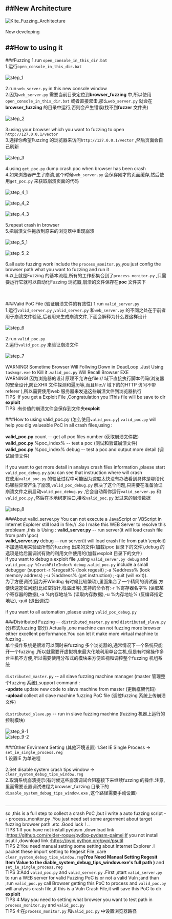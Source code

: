 
##New Architecture
---
![Kite_Fuzzing_Architecture](https://raw.githubusercontent.com/lcatro/browser_fuzzing/master/pic/Kite_Fuzzing_Architecture.png)<br/><br/>
Now developing


##How to using it
---
###Fuzzing
1.run `open_console_in_this_dir.bat`<br/>
1.运行`open_console_in_this_dir.bat`<br/><br/>
![step_1](https://raw.githubusercontent.com/lcatro/browser_fuzzing/master/pic/step_1.jpg)<br/><br/>
2.run `web_server.py` in this new console window<br/>
2.因为`web_server.py` 需要当前目录定位到**browser_fuzzing** 中,所以使用`open_console_in_this_dir.bat` 或者直接双击,那么`web_server.py` 就会在**browser_fuzzing** 的目录中运行,否则会产生错误(找不到**fuzzer** 文件夹)<br/><br/>
![step_2](https://raw.githubusercontent.com/lcatro/browser_fuzzing/master/pic/step_2.jpg)<br/><br/>
3.using your browser which you want to fuzzing to open `http://127.0.0.1/vector`<br/>
3.选择你希望Fuzzing 的浏览器来访问`http://127.0.0.1/vector` ,然后页面会自己刷新<br/><br/>
![step_3](https://raw.githubusercontent.com/lcatro/browser_fuzzing/master/pic/step_3.jpg)<br/><br/>
4.using `get_poc.py` dump crash poc when browser has been crash<br/>
4.如果浏览器产生了崩溃,这个时候`web_server.py` 会保存刚才的页面缓存,然后使用`get_poc.py` 来获取崩溃页面的代码<br/><br/>
![step_4_1](https://raw.githubusercontent.com/lcatro/browser_fuzzing/master/pic/step_4_1.jpg)<br/><br/>
![step_4_2](https://raw.githubusercontent.com/lcatro/browser_fuzzing/master/pic/step_4_2.jpg)<br/><br/>
![step_4_3](https://raw.githubusercontent.com/lcatro/browser_fuzzing/master/pic/step_4_3.jpg)<br/><br/>
5.repeat crash in browser<br/>
5.把崩溃文件拖放到原来的浏览器中重现崩溃<br/><br/>
![step_5_1](https://raw.githubusercontent.com/lcatro/browser_fuzzing/master/pic/step_5_1.jpg)<br/><br/>
![step_5_2](https://raw.githubusercontent.com/lcatro/browser_fuzzing/master/pic/step_5_2.jpg)<br/><br/>
6.all auto fuzzing work include the `process_monitor.py`,you just config the browser path what you want to fuzzing and run it<br/>
6.以上就是Fuzzing 的基本流程,所有的工作都集合到了`process_monitor.py` ,只需要运行它就可以自动化Fuzzing 浏览器,崩溃的文件保存在**poc** 文件夹下<br/><br/>
<br/>

###Valid PoC File  (验证崩溃文件的有效性)
1.run `valid_server.py`<br/>
1.运行`valid_server.py` ,`valid_server.py` 和`web_server.py` 的不同之处在于前者用于崩溃文件验证,后者用来生成崩溃文件,下面会解释为什么要这样设计<br/><br/>
![step_6](https://raw.githubusercontent.com/lcatro/browser_fuzzing/master/pic/step_6.png)<br/><br/>
2.run `valid_poc.py`<br/>
2.运行`valid_poc.py` 来验证崩溃文件<br/><br/>
![step_7](https://raw.githubusercontent.com/lcatro/browser_fuzzing/master/pic/step_7.png)<br/><br/>
WARNING! Sometime Browser Will Follwing Down in DeadLoop .Just Using `taskmgr.exe` to Kill it .`valid_poc.py` Will Recall Browser EXE<br/>
WARNING! 因为浏览器的设计原理不允许在file:// 域下直接执行脚本代码(浏览器的安全设计,防止XHR 文件探测和遍历等,而且file:// 域下的的HTTP 访问不带referer ),所以需要使用web 服务器来发送这些崩溃文件到浏览器执行<br/>
TIPS :If you get a Exploit File ,Congratulation you !This file will be save to dir **exploit**<br/>
TIPS :有价值的崩溃文件会保存到文件夹**exploit**<br/>

###How to using valid_poc.py  (怎么使用`valid_poc.py`)
`valid_poc.py` will help you dig valueable PoC in all crash files,using :<br/><br/>
**valid_poc.py** count  --  get all poc files number (获取崩溃文件数)<br/>
**valid_poc.py** %poc_index%  --  test a poc (测试和验证崩溃文件)<br/>
**valid_poc.py** %poc_index% debug  --  test a poc and output more detail (调试崩溃文件)<br/><br/>
if you want to get more detail in analays crash files information ,plaese start `valid_poc_debug.py`.you can see that instruction where will crash<br/>
在使用`valid_poc.py` 的验证过程中可能因为速度太快没有办法看到具体是哪段代码哪些异常产生了崩溃,`valid_poc_debug.py` 解决了这个问题,只需要在准备验证崩溃文件之前启动`valid_poc_debug.py` ,它会自动帮你运行`valid_server.py` 和`valid_poc.py` ,然后在本地绑定端口,接收`valid_poc.py` 发过来的崩溃数据<br/><br/>
![step_8](https://raw.githubusercontent.com/lcatro/browser_fuzzing/master/pic/add_show_debug_detail.png)

###About valid_server.py
You can not execute a JavaScript or VBScript in Internet Explorer still load in file:// .So I make this WEB Server to resolve this probleam ,this is Using :
**valid_server.py**  --  run server(it will load crash file from path \poc)<br/>
**valid_server.py** debug  --  run server(it will load crash file from path \exploit)<br/>
不加选项用来验证所有的fuzzing 出来的文件(加载\poc 目录下的文件),debug 的选项是给后面调试有效的利用文件使用的(加载\exploit 目录下的文件)<br/>
if you want to debug a exploit file ,using `valid_server.py debug` and `valid_poc.py %CrashFileIndex% debug` .`valid_poc.py` include a small debugger (support:-r %regesit% (look regesit) ;-a %address% (look memory address) ;-u %address% (get instruction) ;-quit (will exit)).<br/>
为了方便调试(因为开Windbg 有时候比较繁琐),里面集合了一个精简的调试器,方便快速定位问题(比如空指针,栈溢出等),支持的命令有:-r %寄存器名字% (读取某个寄存器的数据),-a %内存地址% (读取内存数据),-u %内存地址% (反编译指定地址),-quit (退出调试)<br/><br/>
if you want to all automation ,plaese using `valid_poc_debug.py`

###Distributed Fuzzing  --  `distributed_master.py` and `distributed_slave.py` (分布式fuzzing 部分)
Actually ,one machine can not fuzzing more browser either excellent performance.You can let it make more virtual machine to fuzzing .<br/>
单个操作系统是很难可以同时来fuzzing 多个浏览器的,通常情况下一个系统只能开一个fuzzing ,所以就需要开虚拟机来最大化地利用单台主机,但是有时候操作多台主机不方便,所以需要使用分布式的模块来方便监视和调控整个fuzzing 机组系统<br/><br/>
`distributed_master.py`  --  all slave fuzzing machine manager (master 管理整个fuzzing 系统),support command :<br/>
**-update**  update new code to slave machine from master (更新框架代码)<br/>
**-upload**  collect all slave machine fuzzing PoC file (调控fuzzing 系统上传崩溃文件)<br/><br/>
`distributed_slave.py`  --  run in slave fuzzing machine (fuzzing 机器上运行的控制模块)<br/><br/>
![step_9-1](https://raw.githubusercontent.com/lcatro/browser_fuzzing/master/pic/fuzzing_system.png)<br/>
![step_9-2](https://raw.githubusercontent.com/lcatro/browser_fuzzing/master/pic/distributed_fuzzing.jpg)
<br/>

###Other Envirment Setting  (其他环境设置)
1.Set IE Single Process -> `set_ie_single_process.reg`<br/>
1.设置IE 为单进程<br/><br/>
2.Set disable system crash tips window -> `clear_system_debug_tips_window.reg`<br/>
2.取消系统崩溃提示(有时候这些崩溃调试会阻塞接下来继续fuzzing 的操作.注意,里面需要设置调试进程为browser_fuzzing 目录下的`disable_system_debug_tips_window.exe` ,这个路径需要手动设置)<br/><br/>

---
so ,this is a full step to collect a crash PoC ,but i write a auto fuzzing script -- process_monitor.py .You just need set some argerment about target fuzzing browser path .etc .Good luck ! ..
<br/>
TIPS 1:If you have not install pydasm ,download link :https://github.com/reider-roque/pydbg-pydasm-paimei;If you not install psutil ,download link :https://pypi.python.org/pypi/psutil <br/>
TIPS 2:You need manual setting some setting about Internet Explorer .I packet these import setting to Regesit File ,care
`clear_system_debug_tips_window.reg`**(You Need Manual Setting Regesit Item Value to the diable_system_debug_tips_window.exe's full path )** and `set_ie_single_process.reg`<br/>
TIPS 3:Add `valid_poc.py` and `valid_server.py` .First ,start `valid_server.py` to run a WEB server for valid Fuzzing PoC is or not a valid Vuln ;and than ,run `valid_poc.py` call Browser getting this PoC to process and `valid_poc.py` will analysis crash file ,if this is a Vuln Crash File,it will save this PoC to dir **exploit**<br/>
TIPS 4:May you need to setting what browser you want to test path in `process_monitor.py` and `valid_poc.py`<br/>
TIPS 4:在`process_monitor.py` 和`valid_poc.py` 中设置浏览器路径<br/>
